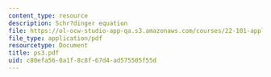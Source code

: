 ```yaml
---
content_type: resource
description: Schr?dinger equation
file: https://ol-ocw-studio-app-qa.s3.amazonaws.com/courses/22-101-applied-nuclear-physics-fall-2003/c80efa560a1f8c8f67d4ad575505f55d_ps3.pdf
file_type: application/pdf
resourcetype: Document
title: ps3.pdf
uid: c80efa56-0a1f-8c8f-67d4-ad575505f55d
---
```

